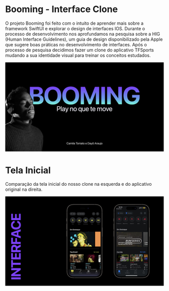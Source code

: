 # Booming - Interface Clone
O projeto Booming foi feito com o intuito de aprender mais sobre a framework SwiftUI e explorar o design de interfaces IOS. Durante o processo de desenvolvimento nos aprofundamos na pesquisa sobre a HIG (Human Interface Guidelines), um guia de design disponibilizado pela Apple que sugere boas práticas no desenvolvimento de interfaces. Após o processo de pesquisa decidimos fazer um clone do aplicativo TFSports mudando a sua identidade visual para treinar os conceitos estudados.

![homepage](https://github.com/dayoleal/Interface-Clone/blob/main/assets_presentation/assets_presentation.001.jpeg)

# Tela Inicial
Comparação da tela inicial do nosso clone na esquerda e do aplicativo original na direita.
 
![homepage](https://github.com/dayoleal/Interface-Clone/blob/main/assets_presentation/comparison.jpeg)
